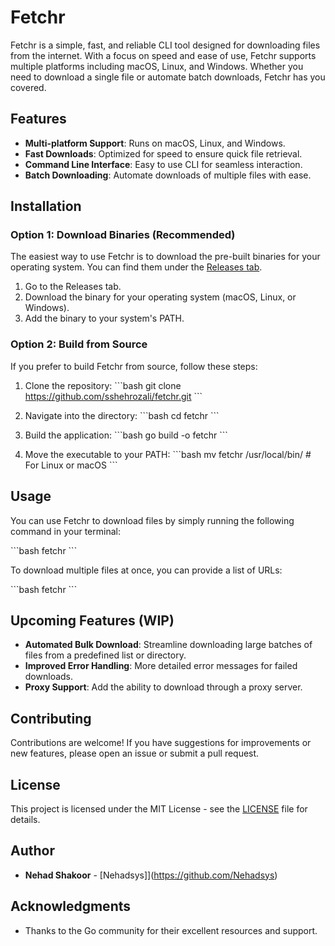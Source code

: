 
# Fetchr

Fetchr is a simple, fast, and reliable CLI tool designed for downloading files from the internet. With a focus on speed and ease of use, Fetchr supports multiple platforms including macOS, Linux, and Windows. Whether you need to download a single file or automate batch downloads, Fetchr has you covered.

## Features

- **Multi-platform Support**: Runs on macOS, Linux, and Windows.
- **Fast Downloads**: Optimized for speed to ensure quick file retrieval.
- **Command Line Interface**: Easy to use CLI for seamless interaction.
- **Batch Downloading**: Automate downloads of multiple files with ease.

## Installation

### Option 1: Download Binaries (Recommended)

The easiest way to use Fetchr is to download the pre-built binaries for your operating system. You can find them under the [Releases tab](https://github.com/sshehrozali/fetchr/releases).

1. Go to the Releases tab.
2. Download the binary for your operating system (macOS, Linux, or Windows).
3. Add the binary to your system's PATH.

### Option 2: Build from Source

If you prefer to build Fetchr from source, follow these steps:

1. Clone the repository:
   \`\`\`bash
   git clone https://github.com/sshehrozali/fetchr.git
   \`\`\`

2. Navigate into the directory:
   \`\`\`bash
   cd fetchr
   \`\`\`

3. Build the application:
   \`\`\`bash
   go build -o fetchr
   \`\`\`

4. Move the executable to your PATH:
   \`\`\`bash
   mv fetchr /usr/local/bin/  # For Linux or macOS
   \`\`\`

## Usage

You can use Fetchr to download files by simply running the following command in your terminal:

\`\`\`bash
fetchr <URL>
\`\`\`

To download multiple files at once, you can provide a list of URLs:

\`\`\`bash
fetchr <URL1> <URL2> <URL3>
\`\`\`

## Upcoming Features (WIP)

- **Automated Bulk Download**: Streamline downloading large batches of files from a predefined list or directory.
- **Improved Error Handling**: More detailed error messages for failed downloads.
- **Proxy Support**: Add the ability to download through a proxy server.

## Contributing

Contributions are welcome! If you have suggestions for improvements or new features, please open an issue or submit a pull request.

## License

This project is licensed under the MIT License - see the [LICENSE](LICENSE) file for details.

## Author

- **Nehad Shakoor** - [Nehadsys]](https://github.com/Nehadsys)

## Acknowledgments

- Thanks to the Go community for their excellent resources and support.
